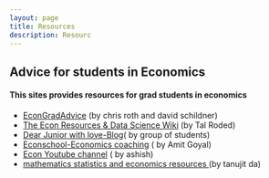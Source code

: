 ```yaml
---
layout: page
title: Resources
description: Resourc
---
```


## **Advice for students in Economics**

#### This sites provides resources for grad students in economics
* <a href="https://sites.google.com/view/econgradadvice/">EconGradAdvice</a> (by chris roth and david schildner)
* <a href="https://www.visualizecuriosity.com/econ-wiki">The Econ Resources & Data Science Wiki</a> (by Tal Roded)
* <a href="http://eureka-wow.blogspot.com">Dear Junior with love-Blog</a>( by group of students)
* <a href="https://www.econschool.in">Econschool-Economics coaching</a> ( by Amit Goyal)
* <a href="https://www.youtube.com/@HoneyofKnowledge"> Econ Youtube channel</a> ( by ashish)
* <a href=" https://www.ctanujit.org/lecture-notes.html"> mathematics statistics and economics resources </a> (by tanujit da)

 



  


